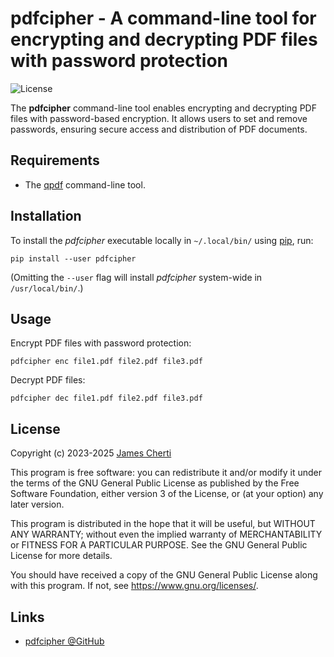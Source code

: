 # pdfcipher - A command-line tool for encrypting and decrypting PDF files with password protection
![License](https://img.shields.io/github/license/jamescherti/pdfcipher)

The **pdfcipher** command-line tool enables encrypting and decrypting PDF files with password-based encryption. It allows users to set and remove passwords, ensuring secure access and distribution of PDF documents.

## Requirements

- The [qpdf](https://github.com/qpdf/qpdf) command-line tool.

## Installation

To install the *pdfcipher* executable locally in `~/.local/bin/` using [pip](https://pypi.org/project/pip/), run:
```
pip install --user pdfcipher
```

(Omitting the `--user` flag will install *pdfcipher* system-wide in `/usr/local/bin/`.)

## Usage

Encrypt PDF files with password protection:
```
pdfcipher enc file1.pdf file2.pdf file3.pdf
```

Decrypt PDF files:
```
pdfcipher dec file1.pdf file2.pdf file3.pdf
```

## License

Copyright (c) 2023-2025 [James Cherti](https://www.jamescherti.com)

This program is free software: you can redistribute it and/or modify it under the terms of the GNU General Public License as published by the Free Software Foundation, either version 3 of the License, or (at your option) any later version.

This program is distributed in the hope that it will be useful, but WITHOUT ANY WARRANTY; without even the implied warranty of MERCHANTABILITY or FITNESS FOR A PARTICULAR PURPOSE. See the GNU General Public License for more details.

You should have received a copy of the GNU General Public License along with this program. If not, see <https://www.gnu.org/licenses/>.

## Links

- [pdfcipher @GitHub](https://github.com/jamescherti/pdfcipher)
